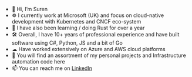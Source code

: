 - 👋 Hi, I’m Suren
- ☸  I currently work at Microsoft (UK) and focus on cloud-native development with Kubernetes and CNCF eco-system
- 🦀 I have also been learning / doing Rust for over a year 
- 🛠  Overall, I have 10+ years of professional experience and have built software using C#, Python, JS and a bit of Go
- ☁  Have worked extensively on Azure and AWS cloud platforms
- 👀 You will find an assortment of my personal projects and Infrastructure automation code here
- 📫 You can reach me on [LinkedIn](https://uk.linkedin.com/in/suren-mohandass)

<!--
**suren-m/suren-m** is a ✨ _special_ ✨ repository because its `README.md` (this file) appears on your GitHub profile.

Here are some ideas to get you started:

- 🔭 I’m currently working on ...
- 🌱 I’m currently learning ...
- 👯 I’m looking to collaborate on ...
- 🤔 I’m looking for help with ...
- 💬 Ask me about ...
- 📫 How to reach me: ...
- 😄 Pronouns: ...
- ⚡ Fun fact: ...
-->
